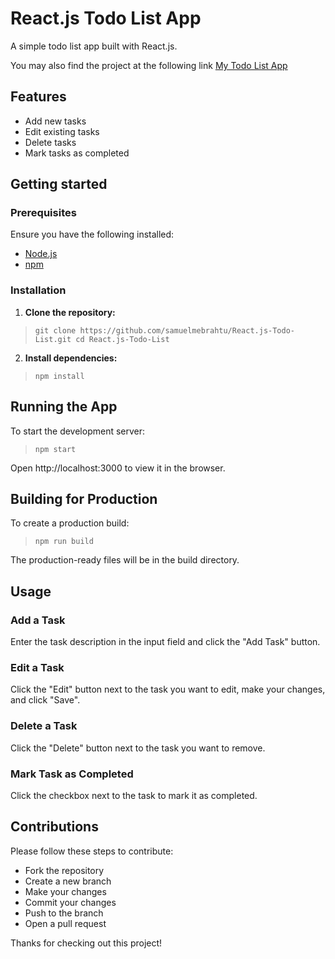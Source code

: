 # React.js Todo List App

A simple todo list app built with React.js.

You may also find the project at the following link [My Todo List App](https://main--samuelmebrahtu-todolist.netlify.app/)

## Features

- Add new tasks
- Edit existing tasks
- Delete tasks
- Mark tasks as completed

## Getting started

### Prerequisites
Ensure you have the following installed:

- [Node.js](https://nodejs.org/en)
- [npm](https://www.npmjs.com/)

### Installation
1. **Clone the repository:**

> `git clone https://github.com/samuelmebrahtu/React.js-Todo-List.git
> cd React.js-Todo-List`

2. **Install dependencies:**

> `npm install`

## Running the App
To start the development server:
> `npm start`

Open http://localhost:3000 to view it in the browser.

## Building for Production
To create a production build:
> `npm run build`

The production-ready files will be in the build directory.

## Usage
### Add a Task

Enter the task description in the input field and click the "Add Task" button.

### Edit a Task

Click the "Edit" button next to the task you want to edit, make your changes, and click "Save".

### Delete a Task

Click the "Delete" button next to the task you want to remove.

### Mark Task as Completed

Click the checkbox next to the task to mark it as completed.

## Contributions
Please follow these steps to contribute:

- Fork the repository
- Create a new branch
- Make your changes
- Commit your changes
- Push to the branch
- Open a pull request

Thanks for checking out this project!
